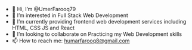- 👋 Hi, I’m @UmerFarooq79
- 👀 I’m interested in Full Stack Web Development
- 🌱 I’m currently providing frontend web development services including HTML, CSS JS and React
- 💞️ I’m looking to collaborate on Practicing my Web Development skills
- 📫 How to reach me: humarfarooq8@gmail.com

<!---
UmerFarooq79/UmerFarooq79 is a ✨ special ✨ repository because its `README.md` (this file) appears on your GitHub profile.
You can click the Preview link to take a look at your changes.
--->
